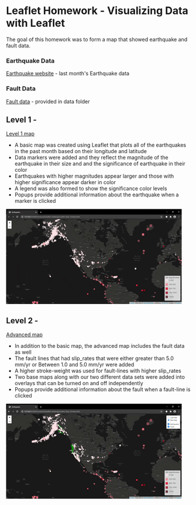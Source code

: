 # Leaflet Homework - Visualizing Data with Leaflet

The goal of this homework was to form a map that showed earthquake and fault data.

### Earthquake Data
[Earthquake website](https://earthquake.usgs.gov/earthquakes/feed/v1.0/summary/1.0_month.geojson "USGS Website") - last month's Earthquake data

### Fault Data
[Fault data](https://github.com/trackrun82/leaflet-challenge/blob/master/Leaflet-Step-2/static/data/qfaults_latest_quaternary.geojson) - provided in data folder

## Level 1 -
[Level 1 map](https://github.com/trackrun82/leaflet-challenge/tree/master/Leaflet-Step-1)

* A basic map was created using Leaflet that plots all of the earthquakes in the past month based on their longitude and latitude
* Data markers were added and they reflect the magnitude of the earthquake in their size and and the significance of earthquake in their color
* Earthquakes with higher magnitudes appear larger and those with higher significance appear darker in color
* A legend was also formed to show the significance color levels
* Popups provide additional information about the earthquake when a marker is clicked

![Basic Map](images/Leaflet_Step1Map.gif)

## Level 2 -
[Advanced map](https://github.com/trackrun82/leaflet-challenge/tree/master/Leaflet-Step-2)

* In addition to the basic map, the advanced map includes the fault data as well
* The fault lines that had slip_rates that were either greater than 5.0 mm/yr or Between 1.0 and 5.0 mm/yr were added
* A higher stroke-weight was used for fault-lines with higher slip_rates
* Two base maps along with our two different data sets were added into overlays that can be turned on and off independently
* Popups provide additional information about the fault when a fault-line is clicked

![Level 2 Map](images/Leaflet_Step2Map.gif)


